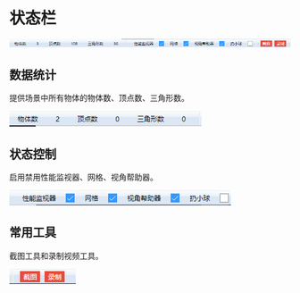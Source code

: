 # 状态栏

![image](../images/status-bar.png)

## 数据统计

提供场景中所有物体的物体数、顶点数、三角形数。

![image](../images/status-statis.png)

## 状态控制

启用禁用性能监视器、网格、视角帮助器。

![image](../images/status-status.png)

## 常用工具

截图工具和录制视频工具。

![image](../images/status-tool.png)
